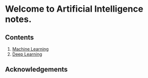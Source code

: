# Welcome to Artificial Intelligence notes.

## Contents

1. [Machine Learning](machinelearning.md)
2. [Deep Learning](deeplearning.md)

## Acknowledgements